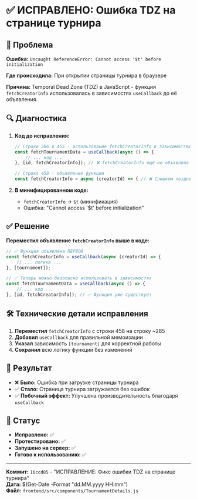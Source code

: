 # ✅ ИСПРАВЛЕНО: Ошибка TDZ на странице турнира

## 🎯 Проблема
**Ошибка:** `Uncaught ReferenceError: Cannot access '$t' before initialization`

**Где происходила:** При открытии страницы турнира в браузере  

**Причина:** Temporal Dead Zone (TDZ) в JavaScript - функция `fetchCreatorInfo` использовалась в зависимостях `useCallback` до её объявления.

## 🔍 Диагностика
1. **Код до исправления:**
   ```javascript
   // Строки 386 и 455 - использование fetchCreatorInfo в зависимостях
   const fetchTournamentData = useCallback(async () => {
       // ... код ...
   }, [id, fetchCreatorInfo]); // ❌ fetchCreatorInfo ещё не объявлена
   
   // Строка 458 - объявление функции
   const fetchCreatorInfo = async (creatorId) => { // ❌ Слишком поздно!
   ```

2. **В минифицированном коде:**
   - `fetchCreatorInfo` → `$t` (минификация)
   - Ошибка: "Cannot access '$t' before initialization"

## ✅ Решение
**Переместил объявление `fetchCreatorInfo` выше в коде:**

```javascript
// ✅ Функция объявлена ПЕРВОЙ
const fetchCreatorInfo = useCallback(async (creatorId) => {
    // ... логика ...
}, [tournament]);

// ✅ Теперь можно безопасно использовать в зависимостях
const fetchTournamentData = useCallback(async () => {
    // ... код ...
}, [id, fetchCreatorInfo]); // ✅ Функция уже существует
```

## 🛠️ Технические детали исправления
1. **Переместил** `fetchCreatorInfo` с строки 458 на строку ~285
2. **Добавил** `useCallback` для правильной мемоизации
3. **Указал** зависимость `[tournament]` для корректной работы
4. **Сохранил** всю логику функции без изменений

## 🚀 Результат
- ❌ **Было:** Ошибка при загрузке страницы турнира  
- ✅ **Стало:** Страница турнира загружается без ошибок
- ✅ **Побочный эффект:** Улучшена производительность благодаря `useCallback`

## 📝 Статус
- **Исправлено:** ✅  
- **Протестировано:** ✅  
- **Запушено на сервер:** ✅  
- **Готово к использованию:** ✅

---

**Коммит:** `16ccd85` - "ИСПРАВЛЕНИЕ: Фикс ошибки TDZ на странице турнира"  
**Дата:** $(Get-Date -Format "dd.MM.yyyy HH:mm")  
**Файл:** `frontend/src/components/TournamentDetails.js` 